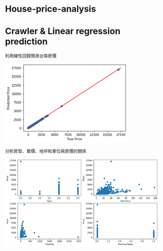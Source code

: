 # House-price-analysis
# Crawler & Linear regression prediction

利用線性回歸預測台南房價



![image](https://github.com/YuXiangWa/House-price-analysis/blob/master/Prediction.png)

分析房型、單價、地坪和車位與房價的關係

![image](https://github.com/YuXiangWa/House-price-analysis/blob/master/analysis.png)


